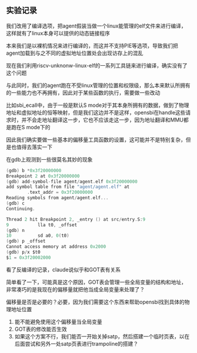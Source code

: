 ## 实验记录
我们改用了编译选项，把agent假装当做一个linux能管理的elf文件来进行编译，这样就有了linux本身可以提供的动态链接程序

本来我们是以裸机情况来进行编译的，而这并不支持PIE等选项，导致我们把agent加载到与之不同的虚拟地址位置处会出现访存上的混乱

现在我们利用riscv-unknonw-linux-elf的一系列工具链来进行编译，确实没有了这个问题

与此同时，我们的agent跑在不受linux管理的位置和权限级，那么本来默认所拥有的一些能力也不再拥有，因此对于某些函数的执行，需要做一些改动

比如sbi_ecall中，由于一般是默认S mode对于其本身所拥有的数据，做到了物理地址和虚拟地址的恒等映射，但是我们这边并不是这样，opensbi在handle这些请求时，并不会走地址翻译这一步，它也不应该走这一步，因为地址翻译和MMU都是跑在S mode下的

因此我们确实要做一些基本的偏移量工具函数的设置，这可能并不是特别复杂，但是也值得去落实一下

在gdb上观测到一些很莫名其妙的现象
```C
(gdb) b *0x3f20000000
Breakpoint 2 at 0x3f20000000 
(gdb) add-symbol-file agent/agent.elf 0x3f20000000
add symbol table from file "agent/agent.elf" at
        .text_addr = 0x3f20000000
Reading symbols from agent/agent.elf... 
(gdb) c
Continuing.

Thread 2 hit Breakpoint 2, _entry () at src/entry.S:9
9           lla t0, _offset 
(gdb) n 
10          sd a0, 0(t0) 
(gdb) p _offset
Cannot access memory at address 0x2000
(gdb) p/x $t0
$1 = 0x3f20002000
```
看了反编译的记录，claude说似乎和GOT表有关系

简单看了一下，可能真是这个原因，GOT表会管理一些全局变量的结构和地址，非常凑巧的是我现在的偏移量就把他当成全局变量来处理了？

偏移量是否是必要的？必要，因为我们需要这个东西来帮助opensbi找到具体的物理地址位置
1. 能不能避免使用这个偏移量当全局变量
2. GOT表的修改能否生效
3. 如果这个方案不行，我们能否一开始关掉satp，然后搭建一个临时页表，以在后面尝试和另外一处satp页表进行trampoline的搭建？